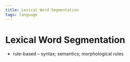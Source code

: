 ```yaml
---
title: Lexical Word Segmentation
tags: language
---
```


# Lexical Word Segmentation
- rule-based – syntax; semantics; morphological rules












































































